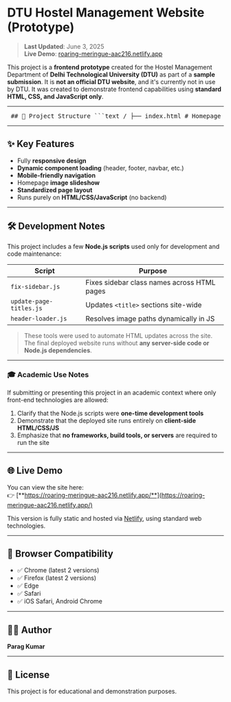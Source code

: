 # DTU Hostel Management Website (Prototype)

> **Last Updated**: June 3, 2025  
> **Live Demo**: [roaring-meringue-aac216.netlify.app](https://roaring-meringue-aac216.netlify.app/)

This project is a **frontend prototype** created for the Hostel Management Department of **Delhi Technological University (DTU)** as part of a **sample submission**. It is **not an official DTU website**, and it's currently not in use by DTU. It was created to demonstrate frontend capabilities using **standard HTML, CSS, and JavaScript only**.

---

<pre> ## 📁 Project Structure ```text / ├── index.html # Homepage ├── README.md # This file ├── components/ # Reusable HTML components │ ├── footer.html │ ├── header.html │ ├── navbar.html │ ├── sidebar-widget.html │ └── slideshow.html ├── documents/ # Downloadable documents/forms ├── images/ # Image assets ├── pages/ # Website content pages │ ├── about-us/ │ ├── fees/ │ ├── hostels/ │ │ ├── boys/ │ │ └── girls/ │ └── utility/ ├── scripts/ # JavaScript files │ ├── script.js │ ├── fix-sidebar.js │ ├── header-loader.js │ └── update-page-titles.js ├── styles/ │ └── style.css ``` </pre>


---

## ✨ Key Features

- Fully **responsive design**
- **Dynamic component loading** (header, footer, navbar, etc.)
- **Mobile-friendly navigation**
- Homepage **image slideshow**
- **Standardized page layout**
- Runs purely on **HTML/CSS/JavaScript** (no backend)

---

## 🛠️ Development Notes

This project includes a few **Node.js scripts** used only for development and code maintenance:

| Script                | Purpose                                                |
|----------------------|--------------------------------------------------------|
| `fix-sidebar.js`     | Fixes sidebar class names across HTML pages            |
| `update-page-titles.js` | Updates `<title>` sections site-wide               |
| `header-loader.js`   | Resolves image paths dynamically in JS                 |

> These tools were used to automate HTML updates across the site.  
> The final deployed website runs without **any server-side code or Node.js dependencies**.

---

### 🎓 Academic Use Notes

If submitting or presenting this project in an academic context where only front-end technologies are allowed:

1. Clarify that the Node.js scripts were **one-time development tools**
2. Demonstrate that the deployed site runs entirely on **client-side HTML/CSS/JS**
3. Emphasize that **no frameworks, build tools, or servers** are required to run the site

---

## 🌐 Live Demo

You can view the site here:  
👉 [**https://roaring-meringue-aac216.netlify.app/**](https://roaring-meringue-aac216.netlify.app/)

This version is fully static and hosted via [Netlify](https://www.netlify.com), using standard web technologies.

---

## 📱 Browser Compatibility

- ✅ Chrome (latest 2 versions)
- ✅ Firefox (latest 2 versions)
- ✅ Edge
- ✅ Safari
- ✅ iOS Safari, Android Chrome

---

## 👨‍💻 Author

**Parag Kumar**  


---

## 📄 License

This project is for educational and demonstration purposes.
